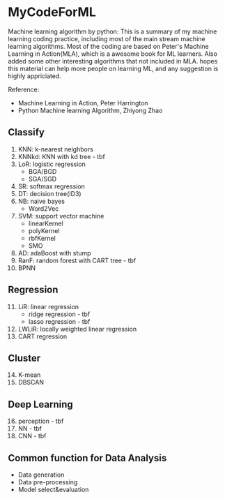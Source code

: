 # MyCodeForML

Machine learning algorithm by python:
This is a summary of my machine learning coding practice, including most of the main stream machine learning algorithms. Most of the coding are based on Peter's Machine Learning in Action(MLA), which is a awesome book for ML learners. Also added some other interesting algorithms that not included in MLA. hopes this material can help more people on learning ML, and any suggestion is highly appriciated.

Reference:
  - Machine Learning in Action, Peter Harrington
  - Python Machine learning Algorithm, Zhiyong Zhao

## Classify
1. KNN: k-nearest neighbors
2. KNNkd: KNN with kd tree - tbf
3. LoR: logistic regression
    * BGA/BGD
    * SGA/SGD
4. SR: softmax regression
5. DT: decision tree(ID3)
6. NB: naive bayes
    * Word2Vec
7. SVM: support vector machine
    * linearKernel
    * polyKernel
    * rbfKernel
    * SMO
8. AD: adaBoost with stump
9. RanF: random forest with CART tree - tbf
10. BPNN

## Regression
11. LiR: linear regression
    * ridge regression - tbf
    * lasso regression - tbf
12. LWLiR: locally weighted linear regression
13. CART regression

## Cluster
14. K-mean
15. DBSCAN

## Deep Learning
16. perception - tbf
17. NN - tbf
18. CNN - tbf


## Common function for Data Analysis
* Data generation
* Data pre-processing
* Model select&evaluation
